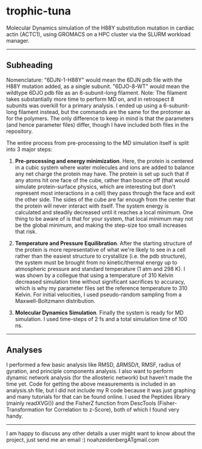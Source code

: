 # trophic-tuna
Molecular Dynamics simulation of the H88Y substitution mutation in cardiac actin (ACTC1), using GROMACS on a HPC cluster via the SLURM workload manager.
***
## Subheading ##
Nomenclature: "6DJN-1-H88Y" would mean the 6DJN pdb file with the H88Y mutation added, as a single subunit. "6DJO-8-WT" would mean the wildtype 6DJO pdb file as an 8-subunit-long filament. 
Note: The filament takes substantially more time to perform MD on, and in retrospect 8 subunits was overkill for a primary analysis. I ended up using a 6-subunit-long filament instead, but the commands are the same for the protomer as for the polymers. The only difference to keep in mind is that the parameters (and hence parameter files) differ, though I have included both files in the repository. 

The entire process from pre-processing to the MD simulation itself is split into 3 major steps:
1. **Pre-processing and energy minimization**. Here, the protein is centered in a cubic system where water molecules and ions are added to balance any net charge the protein may have. The protein is set up such that if any atoms hit one face of the cube, rather than bounce off (that would simulate protein-surface physics, which are interesting but don't represent most interactions in a cell) they pass through the face and exit the other side. The sides of the cube are far enough from the center that the protein will never interact with itself. The system energy is calculated and steadily decreased until it reaches a local minimum. One thing to be aware of is that for your system, that local minimum may not be the global minimum, and making the step-size too small increases that risk.

2. **Temperature and Pressure Equilibration**. After the starting structure of the protein is more representative of what we're likely to see in a cell rather than the easiest structure to crystallize (i.e. the pdb structure), the system must be brought from no kinetic/thermal energy up to atmospheric pressure and standard temperature (1 atm and 298 K). I was shown by a collegue that using a temperature of 310 Kelvin decreased simulation time without significant sacrifices to accuracy, which is why my parameter files set the reference temperature to 310 Kelvin. For initial velocities, I used pseudo-random sampling from a Maxwell-Boltzmann distribution.

3.  **Molecular Dynamics Simulation**. Finally the system is ready for MD simulation. I used time-steps of 2 fs and a total simulation time of 100 ns.

***

## Analyses ##

I performed a few basic analysis like RMSD, ΔRMSD/t, RMSF, radius of gyration, and principle components analysis. I also want to perform dynamic network analysis (for the allosteric network) but haven't made the time yet. Code for getting the above measurements is included in an analysis.sh file, but I did not include my R code because it was just graphing and many tutorials for that can be found online. I used the Peptides library (mainly readXVG()) and the FisherZ function from DescTools (Fisher-Transformation for Correlation to z-Score), both of which I found very handy.

***

I am happy to discuss any other details a user might want to know about the project, just send me an email :) noahzeidenbergATgmail.com
